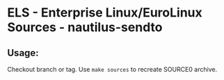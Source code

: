 # ELS - Enterprise Linux/EuroLinux Sources - nautilus-sendto
 
## Usage:
  Checkout branch or tag. Use `make sources` to recreate  SOURCE0 archive.
